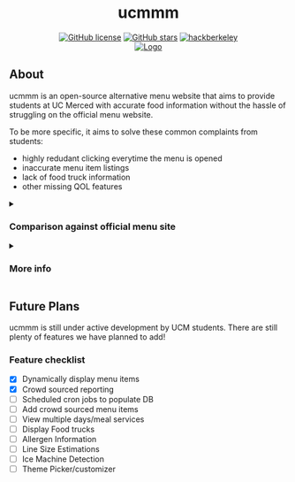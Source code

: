 <div align="center">
  <h1><b>ucmmm</b></h1>
  <a href="https://github.com/airwuu/ucmmm/blob/main/LICENSE.txt"><img alt="GitHub license" src="https://img.shields.io/github/license/catfeeshing/storyscape?color=ff69b4&style=for-the-badge"></a>
  <a href="https://github.com/airwuu/ucmmm/stargazers"><img alt="GitHub stars" src="https://img.shields.io/github/stars/catfeeshing/storyscape?color=yellow&label=Project%20Stars&style=for-the-badge"></a>
  <a href="https://github.com/airwuu/ucmmm/stargazers"><img alt="hackberkeley" src="https://img.shields.io/badge/Submitted:-UC Merced Students-blue?color=blue&label=Made%20By&style=for-the-badge"></a>
</div>
<div align="center">
    <a href="" target="_blank">
        <img src="https://github.com/user-attachments/assets/854749c8-cad6-4bb0-8733-86c3c4b2e07f" 
        alt="Logo" width="" height="">
    </a>
</div>




## About

ucmmm is an open-source alternative menu website that aims to provide students at UC Merced with accurate food information without the hassle of struggling on the official menu website. 

To be more specific, it aims to solve these common complaints from students:
- highly redudant clicking everytime the menu is opened
- inaccurate menu item listings
- lack of food truck information
- other missing QOL features
<details>
<summary> <h3> Comparison against official menu site</h3> </summary>
<br>
  <img src="https://github.com/user-attachments/assets/9aeeebdb-fb46-4612-9f64-d006c89aa7fc" 
        alt="Logo" width="" height="">
  <h4>Left side (ucmmm):</h4>
  <ul>
    <li> ucmmm allows you to compare both menus in under 7 seconds without any clicks</li>
    <li> provides options for light and dark theme</li>
    <li> crowdsourcing by reporting missing items</li>
  </ul>
 <h4>Right side (official):</h4>
  <ul>
    <li>9 clicks and 23 seconds to view both menus for same time</li>
  </ul>
</details>
<details>
<summary> <h3> More info </h3> </summary>
<br>
  <img src="https://github.com/user-attachments/assets/7f91b479-7c90-4ebc-99d1-da54777c0962" 
        alt="Logo" width="" height="">

</details>

## Future Plans
ucmmm is still under active development by UCM students. There are still plenty of features we have planned to add! 

### Feature checklist

- [x] Dynamically display menu items
- [x] Crowd sourced reporting
- [ ] Scheduled cron jobs to populate DB
- [ ] Add crowd sourced menu items
- [ ] View multiple days/meal services
- [ ] Display Food trucks
- [ ] Allergen Information
- [ ] Line Size Estimations
- [ ] Ice Machine Detection
- [ ] Theme Picker/customizer 

